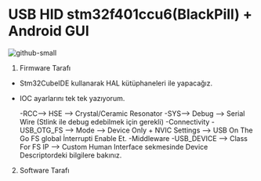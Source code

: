 # USB HID stm32f401ccu6(BlackPill) + Android GUI

![github-small](https://github.com/sangariuss/Usb_Hid-Android_Gui/blob/main/github_android_otg_stm32.jpg)


1. Firmware Tarafı
- Stm32CubeIDE kullanarak HAL kütüphaneleri ile yapacağız.
- IOC ayarlarını tek tek yazıyorum.
  
  -RCC--> HSE   --> Crystal/Ceramic Resonator
  -SYS--> Debug --> Serial Wire (Stlink ile debug edebilmek için gerekli)
  -Connectivity
  -USB_OTG_FS --> Mode --> Device Only + NVIC Settings --> USB On The Go FS global İnterrupti Enable Et.
  -Middleware
  -USB_DEVICE --> Class For FS IP --> Custom Human Interface 
                 sekmesinde Device Descriptordeki bilgilere 
                 bakınız.
  
  
  
   





2. Software Tarafı
